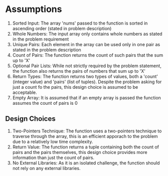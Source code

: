 # Assumptions

1. Sorted Input: The array 'nums' passed to the function is sorted in ascending order (stated in problem description)
2. Whole Numbers: The input array only contains whole numbers as stated in the problem requirement
3. Unique Pairs: Each element in the array can be used only in one pair as stated in the problem description
4. Count of Pairs: The function returns the count of such pairs that the sum up to 'X'
5. Optional Pair Lists: While not strictly required by the problem statement, the function also returns the pairs of numbers that sum up to 'X'
6. Return Types: The function returns two types of values, both a 'count' (integer value) and 'pairs' (list of tuples). Despite the problem asking for just a count fo the pairs, this design choice is assumed to be acceptable.
7. Empty Array: It is assumed that if an empty array is passed the function assumes the count of pairs is 0

## Design Choices

1. Two-Pointers Technique: The function uses a two-pointers technique to traverse through the array, this is an efficient apporach to the problem due to a relatively low time complexity.
2. Return Value: The function returns a tuple containing both the count of pairs and the pairs themselves, this design choice provides more information than just the count of pairs.
3. No External Libraries: As it is an isolated challenge, the function should not rely on any external libraries.

